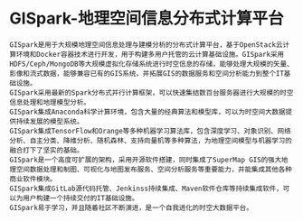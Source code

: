 # GISpark-地理空间信息分布式计算平台

    GISpark是用于大规模地理空间信息处理与建模分析的分布式计算平台，基于OpenStack云计算环境和Docker容器技术进行开发，用于构建多用户托管的云计算基础设施。GISpark采用HDFS/Ceph/MongoDB等大规模虚拟化存储系统进行时空信息的存储，能够处理大规模的矢量、影像和流式数据，能够兼容已有的GIS系统，并拓展GIS的数据服务和空间分析能力到整个IT基础设施。
    GISpark采用最新的Spark分布式并行计算框架，可以快速集结数百台服务器进行大规模的时空信息处理和地理模型分析。
    GISpark集成Anaconda科学计算环境，包含大量的经典算法和模型库，可以为时空间大数据提供持续发展的模型系统。
    GISpark集成TensorFlow和Orange等多种机器学习算法库，包含深度学习、对象识别、网络分析、自主分类、降维分析、随机森林、支持向量机等多种算法，为地理空间模型与机器学习的融合打下了坚实的基础。
    GISpark是一个高度可扩展的架构，采用开源软件搭建，同时集成了SuperMap GIS的强大地理空间数据处理和制图、可视化与地图发布服务、空间分析服务等重要能力，并能集成其他各种商业软件模块。
    GISpark集成GitLab源代码托管、Jenkinss持续集成、Maven软件仓库等持续集成软件，可以为用户构建一个持续交付的IT基础设施。
    GISpark易于学习，并且随着社区不断演进，是一个自我进化的时空大数据平台。
    
    
